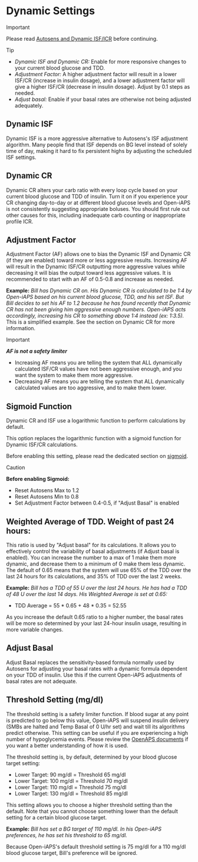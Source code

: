 # Dynamic Settings
>[!IMPORTANT]
>Please read [Autosens and Dynamic ISF/ICR](../concepts/autosens-dynamic.md) before continuing.

>[!TIP]
>- _Dynamic ISF and Dynamic CR:_ Enable for more responsive changes to your current blood glucose and TDD. 
>- _Adjustment Factor:_ A higher adjustment factor will result in a lower ISF/CR (increase in insulin dosage), and a lower adjustment factor will give a higher ISF/CR (decrease in insulin dosage). Adjust by 0.1 steps as needed.
>- _Adjust basal:_ Enable if your basal rates are otherwise not being adjusted adequately.

## Dynamic ISF

Dynamic ISF is a more aggressive alternative to Autosens's ISF adjustment algorithm. Many people find that ISF depends on BG level instead of solely time of day, making it hard to fix persistent highs by adjusting the scheduled ISF settings.

## Dynamic CR

Dynamic CR alters your carb ratio with every loop cycle based on your current blood glucose and TDD of insulin. Turn it on if you experience your CR changing day-to-day or at different blood glucose levels and Open-iAPS is not consistently suggesting appropriate boluses. You should first rule out other causes for this, including inadequate carb counting or inappropriate profile ICR.

## Adjustment Factor

Adjustment Factor (AF) allows one to bias the Dynamic ISF and Dynamic CR (if they are enabled) toward more or less aggressive results. Increasing AF will result in the Dynamic ISF/CR outputting more aggressive values while decreasing it will bias the output toward less aggressive values. It is recommended to start with an AF of 0.5-0.8 and increase as needed.

**Example:** _Bill has Dynamic CR on. His Dynamic CR is calculated to be 1:4 by Open-iAPS based on his current blood glucose, TDD, and his set ISF. But Bill decides to set his AF to 1.2 because he has found recently that Dynamic CR has not been giving him aggressive enough numbers. Open-iAPS acts accordingly, increasing his CR to something above 1:4 instead (ex: 1:3.5)._
This is a simplified example. See the section on Dynamic CR for more information.

>[!IMPORTANT]
>***AF is not a safety limiter***
>- Increasing AF means you are telling the system that ALL dynamically calculated ISF/CR values have not been aggressive enough, and you want the system to make them more aggressive.
>- Decreasing AF means you are telling the system that ALL dynamically calculated values are too aggressive, and to make them lower.

## Sigmoid Function
Dynamic CR and ISF use a logarithmic function to perform calculations by default.

This option replaces the logarithmic function with a sigmoid function for Dynamic ISF/CR calculations.

Before enabling this setting, please read the dedicated section on [sigmoid](../concepts/sigmoid.md). 

>[!CAUTION]
>**Before enabling Sigmoid:**
>- Reset Autosens Max to 1.2
>- Reset Autosens Min to 0.8
>- Set Adjustment Factor between 0.4-0.5, if "Adjust Basal" is enabled

## Weighted Average of TDD. Weight of past 24 hours:

This ratio is used by "Adjust basal" for its calculations. It allows you to effectively control the variability of basal adjustments (if Adjust basal is enabled). You can increase the number to a max of 1 make them more dynamic, and decrease them to a minimum of 0 make them less dynamic. The default of 0.65 means that the system will use 65% of the TDD over the last 24 hours for its calculations, and 35% of TDD over the last 2 weeks.

**Example:** _Bill has a TDD of 55 U over the last 24 hours. He has had a TDD of 48 U over the last 14 days. His Weighted Average is set at 0.65:_
- TDD Average = 55 * 0.65 + 48 * 0.35 = 52.55

As you increase the default 0.65 ratio to a higher number, the basal rates will be more so determined by your last 24-hour insulin usage, resulting in more variable changes.

## Adjust Basal

Adjust Basal replaces the sensitivity-based formula normally used by Autosens for adjusting your basal rates with a dynamic formula dependent on your TDD of insulin. Use this if the current Open-iAPS adjustments of basal rates are not adequate.

## Threshold Setting (mg/dl)
The threshold setting is a safety limiter function. If blood sugar at any point is predicted to go below this value, Open-iAPS will suspend insulin delivery (SMBs are halted and Temp Basal of 0 U/hr set) and wait till its algorithms predict otherwise. This setting can be useful if you are experiencing a high number of hypoglycemia events. Please review the [OpenAPS documents](https://openaps.readthedocs.io/en/latest/docs/While%20You%20Wait%20For%20Gear/Understand-determine-basal.html?highlight=Safety%20Threshold) if you want a better understanding of how it is used.</a> 

The threshold setting is, by default, determined by your blood glucose target setting:
- Lower Target: 90 mg/dl = Threshold 65 mg/dl 
- Lower Target: 100 mg/dl = Threshold 70 mg/dl 
- Lower Target: 110 mg/dl = Threshold 75 mg/dl 
- Lower Target: 130 mg/dl = Threshold 85 mg/dl 


This setting allows you to choose a higher threshold setting than the default. Note that you cannot choose something lower than the default setting for a certain blood glucose target.

**Example:** _Bill has set a BG target of 110 mg/dl. In his Open-iAPS preferences, he has set his threshold to 65 mg/dl._ 

Because Open-iAPS's default threshold setting is 75 mg/dl for a 110 mg/dl blood glucose target, Bill's preference will be ignored.
